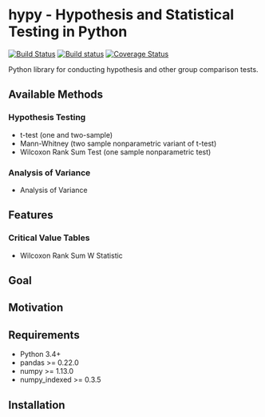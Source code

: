 # hypy - Hypothesis and Statistical Testing in Python

[![Build Status](https://travis-ci.org/aschleg/hypy.svg?branch=master)](https://travis-ci.org/aschleg/hypy)
[![Build status](https://ci.appveyor.com/api/projects/status/i1i1blt9ny3tyi6a?svg=true)](https://ci.appveyor.com/project/aschleg/hypy)
[![Coverage Status](https://coveralls.io/repos/github/aschleg/hypy/badge.svg)](https://coveralls.io/github/aschleg/hypy)

Python library for conducting hypothesis and other group comparison tests.

## Available Methods

### Hypothesis Testing

* t-test (one and two-sample)
* Mann-Whitney (two sample nonparametric variant of t-test)
* Wilcoxon Rank Sum Test (one sample nonparametric test)

### Analysis of Variance

* Analysis of Variance

## Features

### Critical Value Tables

* Wilcoxon Rank Sum W Statistic

## Goal

## Motivation

## Requirements

* Python 3.4+
* pandas >= 0.22.0
* numpy >= 1.13.0
* numpy_indexed >= 0.3.5

## Installation
